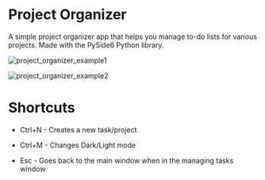 # Project Organizer

A simple project organizer app that helps you manage to-do lists for various projects. Made with the PySide6 Python library.

![project_organizer_example1](https://github.com/user-attachments/assets/92a50858-f371-4e07-9907-4078a3d6119c)

![project_organizer_example2](https://github.com/user-attachments/assets/fb6bdf41-8ae3-4079-8028-15a889418d6d)

# Shortcuts

* Ctrl+N - Creates a new task/project

* Ctrl+M - Changes Dark/Light mode

* Esc - Goes back to the main window when in the managing tasks window
